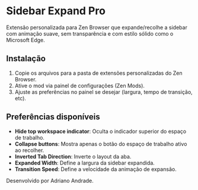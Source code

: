 
# Sidebar Expand Pro

Extensão personalizada para Zen Browser que expande/recolhe a sidebar com animação suave, sem transparência e com estilo sólido como o Microsoft Edge.

## Instalação

1. Copie os arquivos para a pasta de extensões personalizadas do Zen Browser.
2. Ative o mod via painel de configurações (Zen Mods).
3. Ajuste as preferências no painel se desejar (largura, tempo de transição, etc).

## Preferências disponíveis

- **Hide top workspace indicator**: Oculta o indicador superior do espaço de trabalho.
- **Collapse buttons**: Mostra apenas o botão do espaço de trabalho ativo ao recolher.
- **Inverted Tab Direction**: Inverte o layout da aba.
- **Expanded Width**: Define a largura da sidebar expandida.
- **Transition Speed**: Define a velocidade da animação de expansão.

Desenvolvido por Adriano Andrade.
